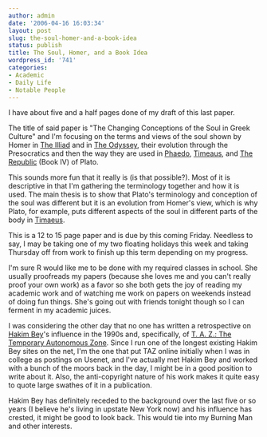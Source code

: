 ```yaml
---
author: admin
date: '2006-04-16 16:03:34'
layout: post
slug: the-soul-homer-and-a-book-idea
status: publish
title: The Soul, Homer, and a Book Idea
wordpress_id: '741'
categories:
- Academic
- Daily Life
- Notable People
---
```

I have about five and a half pages done of my draft of this last paper.

The title of said paper is "The Changing Conceptions of the Soul in Greek Culture" and I'm focusing on the terms and views of the soul shown by Homer in <u>The Illiad</u> and in <u>The Odyssey</u>, their evolution through the Presocratics and then the way they are used in <u>Phaedo</u>, <u>Timeaus</u>, and <u>The Republic</u> (Book IV) of Plato.

This sounds more fun that it really is (is that possible?). Most of it is descriptive in that I'm gathering the terminology together and how it is used. The main thesis is to show that Plato's terminology and conception of the soul was different but it is an evolution from Homer's view, which is why Plato, for example, puts different aspects of the soul in different parts of the body in <u>Timaeus</u>.

This is a 12 to 15 page paper and is due by this coming Friday. Needless to say, I may be taking one of my two floating holidays this week and taking Thursday off from work to finish up this term depending on my progress.

I'm sure R would like me to be done with my required classes in school. She usually proofreads my papers (because she loves me and you can't really proof your own work) as a favor so she both gets the joy of reading my academic work and of watching me work on papers on weekends instead of doing fun things. She's going out with friends tonight though so I can ferment in my academic juices.

I was considering the other day that no one has written a retrospective on <a href="http://www.hermetic.com/bey/index.html">Hakim Bey</a>'s influence in the 1990s and, specifically, of <a href="http://www.hermetic.com/bey/taz_cont.html">T. A. Z.: The Temporary Autonomous Zone</a>. Since I run one of the longest existing Hakim Bey sites on the net, I'm the one that put TAZ online initially when I was in college as postings on Usenet, and I've actually met Hakim Bey and worked with a bunch of the moors back in the day, I might be in a good position to write about it. Also, the anti-copyright nature of his work makes it quite easy to quote large swathes of it in a publication.

Hakim Bey has definitely receded to the background over the last five or so years (I believe he's living in upstate New York now) and his influence has crested, it might be good to look back. This would tie into my Burning Man and other interests.
